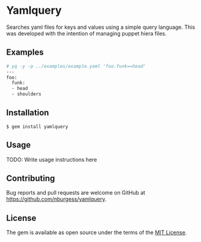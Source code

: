 # Yamlquery

Searches yaml files for keys and values using a simple query language. This was developed with the intention of managing puppet hiera files.

## Examples

```bash
# yq -y -p ../examples/example.yaml 'foo.funk==head'
---
foo:
  funk:
  - head
  - shoulders
```

## Installation

    $ gem install yamlquery

## Usage

TODO: Write usage instructions here


## Contributing

Bug reports and pull requests are welcome on GitHub at https://github.com/nburgess/yamlquery.


## License

The gem is available as open source under the terms of the [MIT License](http://opensource.org/licenses/MIT).

